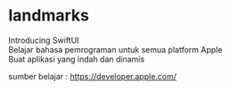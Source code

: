 # landmarks

Introducing SwiftUI <br>
Belajar bahasa pemrograman untuk semua platform Apple <br>
Buat aplikasi yang indah dan dinamis

sumber belajar : https://developer.apple.com/
